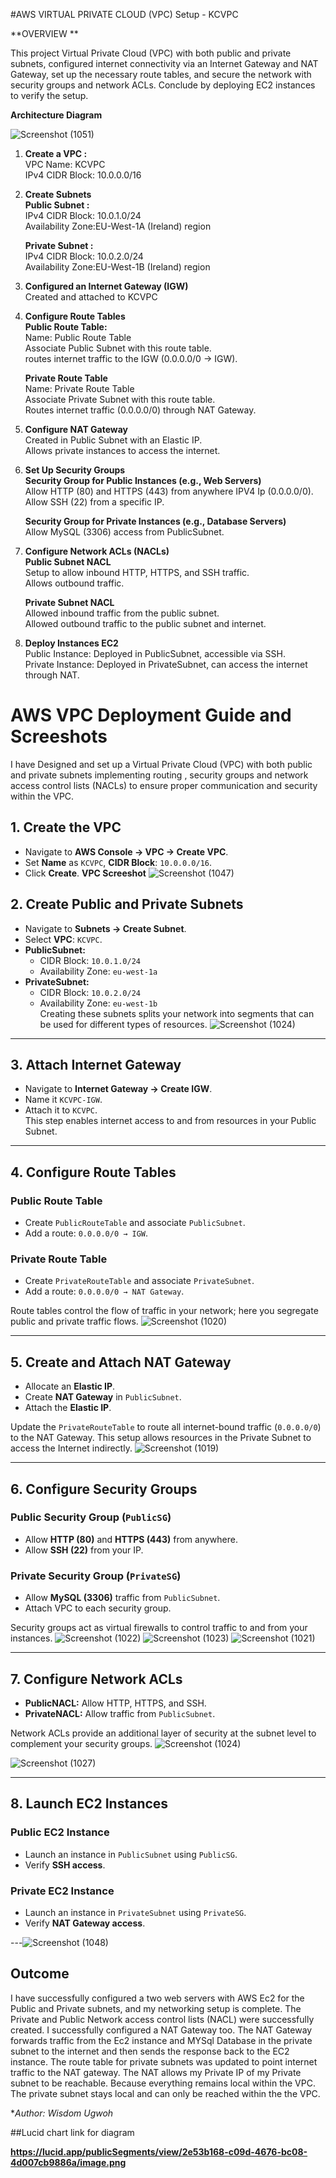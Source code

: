 #AWS VIRTUAL PRIVATE CLOUD (VPC) Setup - KCVPC


**OVERVIEW **

This project Virtual Private Cloud (VPC) with both public and private subnets, configured internet connectivity via an Internet Gateway and NAT Gateway, set up the necessary route tables, and secure the network with security groups and network ACLs. Conclude by deploying EC2 instances to verify the setup.


**Architecture Diagram**

![Screenshot (1051)](https://github.com/user-attachments/assets/dd6701c3-b52b-404d-a725-62f12be1770d)



1. **Create a VPC :**  
   VPC Name: KCVPC  
   IPv4 CIDR Block: 10.0.0.0/16

2. **Create Subnets**  
   **Public Subnet :**  
   IPv4 CIDR Block: 10.0.1.0/24  
   Availability Zone:EU-West-1A (Ireland) region

   **Private Subnet :**  
   IPv4 CIDR Block: 10.0.2.0/24  
   Availability Zone:EU-West-1B (Ireland) region

3. **Configured an Internet Gateway (IGW)**  
   Created and attached to KCVPC

4. **Configure Route Tables**  
   **Public Route Table:**  
   Name: Public Route Table  
   Associate Public Subnet with this route table.  
   routes internet traffic to the IGW (0.0.0.0/0 -> IGW).

   **Private Route Table**  
   Name: Private Route Table  
   Associate Private Subnet with this route table.  
   Routes internet traffic (0.0.0.0/0) through NAT Gateway.

5. **Configure NAT Gateway**  
   Created in Public Subnet with an Elastic IP.  
   Allows private instances to access the internet.

6. **Set Up Security Groups**  
   **Security Group for Public Instances (e.g., Web Servers)**  
   Allow HTTP (80) and HTTPS (443) from anywhere IPV4 Ip (0.0.0.0/0).  
   Allow SSH (22) from a specific IP.

   **Security Group for Private Instances (e.g., Database Servers)**  
   Allow MySQL (3306) access from PublicSubnet.

7. **Configure Network ACLs (NACLs)**  
   **Public Subnet NACL**  
   Setup to allow inbound HTTP, HTTPS, and SSH traffic.  
   Allows outbound traffic.

   **Private Subnet NACL**  
   Allowed inbound traffic from the public subnet.  
   Allowed outbound traffic to the public subnet and internet.

8. **Deploy Instances EC2**  
   Public Instance: Deployed in PublicSubnet, accessible via SSH.  
   Private Instance: Deployed in PrivateSubnet, can access the internet through NAT.

# AWS VPC Deployment Guide and Screeshots

   I have Designed and set up a Virtual Private Cloud (VPC) with both public and private subnets implementing routing , security groups and network access control lists (NACLs) to ensure proper communication and security within the VPC.

## 1. Create the VPC
- Navigate to **AWS Console → VPC → Create VPC**.  
- Set **Name** as `KCVPC`, **CIDR Block**: `10.0.0.0/16`.  
- Click **Create**.
**VPC Screeshot**
![Screenshot (1047)](https://github.com/user-attachments/assets/897f1248-00c3-4cb3-97b7-43211a71a85a)

## 2. Create Public and Private Subnets
- Navigate to **Subnets → Create Subnet**.  
- Select **VPC**: `KCVPC`.  
- **PublicSubnet:**  
  - CIDR Block: `10.0.1.0/24`  
  - Availability Zone: `eu-west-1a`  
- **PrivateSubnet:**  
  - CIDR Block: `10.0.2.0/24`  
  - Availability Zone: `eu-west-1b`  
Creating these subnets splits your network into segments that can be used for different types of resources.
![Screenshot (1024)](https://github.com/user-attachments/assets/64001a1e-2a50-487e-af0b-86a47ce89980)
---

## 3. Attach Internet Gateway
- Navigate to **Internet Gateway → Create IGW**.  
- Name it `KCVPC-IGW`.  
- Attach it to `KCVPC`.  
This step enables internet access to and from resources in your Public Subnet.

---

## 4. Configure Route Tables

### Public Route Table
- Create `PublicRouteTable` and associate `PublicSubnet`.  
- Add a route: `0.0.0.0/0 → IGW`.

### Private Route Table
- Create `PrivateRouteTable` and associate `PrivateSubnet`.  
- Add a route: `0.0.0.0/0 → NAT Gateway`.  

Route tables control the flow of traffic in your network; here you segregate public and private traffic flows.
![Screenshot (1020)](https://github.com/user-attachments/assets/a18b4efe-4c11-460c-b371-73fe28e96afb)

---

## 5. Create and Attach NAT Gateway
- Allocate an **Elastic IP**.  
- Create **NAT Gateway** in `PublicSubnet`.  
- Attach the **Elastic IP**.  

Update the `PrivateRouteTable` to route all internet-bound traffic (`0.0.0.0/0`) to the NAT Gateway. This setup allows resources in the Private Subnet to access the Internet indirectly.
![Screenshot (1019)](https://github.com/user-attachments/assets/dbef2faf-7f1e-4485-905a-65a0e51f65a5)


---

## 6. Configure Security Groups

### Public Security Group (`PublicSG`)
- Allow **HTTP (80)** and **HTTPS (443)** from anywhere.  
- Allow **SSH (22)** from your IP.

### Private Security Group (`PrivateSG`)
- Allow **MySQL (3306)** traffic from `PublicSubnet`.
- Attach VPC to each security group.

Security groups act as virtual firewalls to control traffic to and from your instances.
![Screenshot (1022)](https://github.com/user-attachments/assets/d6419c4f-bc73-4a15-8293-9f12a6c5a926)
![Screenshot (1023)](https://github.com/user-attachments/assets/c7ac496d-c992-4829-a4e9-c0aaefcb1e95)
![Screenshot (1021)](https://github.com/user-attachments/assets/8d1b15ca-1818-46df-9302-ae89177bc680)




---

## 7. Configure Network ACLs
- **PublicNACL:** Allow HTTP, HTTPS, and SSH.  
- **PrivateNACL:** Allow traffic from `PublicSubnet`.  

Network ACLs provide an additional layer of security at the subnet level to complement your security groups.
![Screenshot (1024)](https://github.com/user-attachments/assets/28682118-9f9b-4e5f-a9e5-84067fd65877)

![Screenshot (1027)](https://github.com/user-attachments/assets/e299383c-f9f7-4e29-a87a-5eff3be56436)



---

## 8. Launch EC2 Instances

### Public EC2 Instance
- Launch an instance in `PublicSubnet` using `PublicSG`.  
- Verify **SSH access**.

### Private EC2 Instance
- Launch an instance in `PrivateSubnet` using `PrivateSG`.  
- Verify **NAT Gateway access**.

---![Screenshot (1048)](https://github.com/user-attachments/assets/e430c09d-ac05-46de-bf59-917934be08a1)


## Outcome
I have successfully configured a two web servers with AWS Ec2 for the Public and Private subnets, and my networking setup is complete.
The Private and Public Network access control lists (NACL) were successfully created. I successfully configured a NAT Gateway too. The NAT Gateway forwards traffic from the Ec2 instance and MYSql Database in the private subnet to the internet and then sends the response back to the EC2 instance. The route table for private subnets was updated to point internet traffic to the NAT gateway. The NAT allows my Private IP of my Private subnet to be reachable. Because everything remains local within the VPC. The private subnet stays local and can only be reached within the the VPC.


**Author: Wisdom Ugwoh*

##Lucid chart link for diagram

**https://lucid.app/publicSegments/view/2e53b168-c09d-4676-bc08-4d007cb9886a/image.png**


